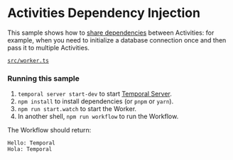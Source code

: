 # Activities Dependency Injection

This sample shows how to [share dependencies](https://docs.temporal.io/dev-guide/typescript/foundations#share-dependencies-in-activity-functions-dependency-injection) between Activities: for example, when you need to initialize a database connection once and then pass it to multiple Activities.

[`src/worker.ts`](./src/worker.ts)

### Running this sample

1. `temporal server start-dev` to start [Temporal Server](https://github.com/temporalio/cli/#installation).
2. `npm install` to install dependencies (or `pnpm` or `yarn`).
3. `npm run start.watch` to start the Worker.
4. In another shell, `npm run workflow` to run the Workflow.

The Workflow should return:

```
Hello: Temporal
Hola: Temporal
```
